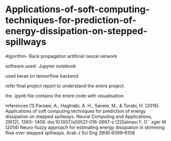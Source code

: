 # Applications-of-soft-computing-techniques-for-prediction-of-energy-dissipation-on-stepped-spillways

Algorithm- Back propagation artificial neural network

software used- Jupyter notebook

used keras on tensorflow backend

refer final project report to understand the entire project.

the .ipynb file contains the entire code with visualisation

references
[1] Parsaie, A., Haghiabi, A. H., Saneie, M., & Torabi, H. (2016). Applications
of soft computing techniques for prediction of energy dissipation on stepped
spillways. Neural Computing and Applications, 29(12), 1393–
1409. doi:10.1007/s00521-016-2667-z
[2]Salmasi F, O¨ zger M (2014) Neuro-fuzzy approach for estimating energy
dissipation in skimming flow over stepped spillways. Arab J Sci Eng
39(8):6099–6108 
